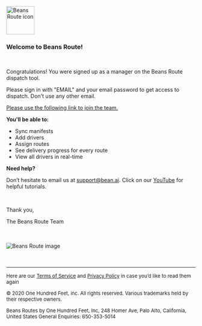 <!DOCTYPE html>
<html lang="en" dir="ltr">

<head>
  <meta charset="utf-8">
  <title>
  </title>
</head>

<body>
  <img src="https://www.beansroute.ai/assets/logo.png" width="75" height="75" border="0" alt="Beans Route icon">
  <h3>Welcome to Beans Route!</h3>
  <br>
  <p>Congratulations! You were signed up as a manager on the Beans Route dispatch tool.
  </p>
  <p>Please sign in with "EMAIL" and your email password to get access to dispatch. Don't use any other email.</p>
   <p><a href="">Please use the following link to join the team.</a></p>

  <p><strong>You'll be able to:</strong></p>
  <ul>
    <li>Sync manifests</li>
    <li>Add drivers</li>
    <li>Assign routes</li>
    <li>See delivery progress for every route</li>
    <li>View all drivers in real-time</li>
  </ul>

  <p><strong>Need help?</strong></p>
  <p>Don’t hesitate to email us at <a href="mailto:support@bean.ai">support@bean.ai</a>.
    Click on our <a href="https://www.youtube.com/channel/UCfG4OK0pyKJzkAwrPWp4Zaw/featured">YouTube</a> for helpful tutorials.
  </p>
  <br>
  <p>Thank you,</p>
  <p>The Beans Route Team</p>
  <br>
  <br>
   <img src="https://www.beansroute.ai/assets/poster-image.png" style="max-width: auto;
    height: auto" alt="Beans Route image">
  <br>
  <br>
  <br>
  <hr>
  <p>
    <font size="-1">Here are our <a href="https://www.beansroute.ai/help/3pl-terms">Terms of Service</a> and <a href="https://www.beansroute.ai/help/3pl-privacy">Privacy Policy</a> in case you’d like to read them again</font>
  </p>
  <p>
    <font size="-1">© 2020 One Hundred Feet, inc. All rights reserved. Various trademarks held by their respective owners.</font>
  </p>
  <p>
    <font size="-1">Beans Routes by One Hundred Feet, Inc, 248 Homer Ave, Palo Alto, California, United States
      General Enquiries: 650-353-5014</font>
  </p>
</body>

</html>
